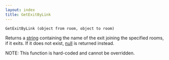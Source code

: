 ```yaml
---
layout: index
title: GetExitByLink
---
```


    GetExitByLink (object from room, object to room)

Returns a [string](../types/string.html) containing the name of the exit joining the specified rooms, if it exits. If it does not exist, [null](../types/null.html) is returned instead.

NOTE: This function is hard-coded and cannot be overridden.
